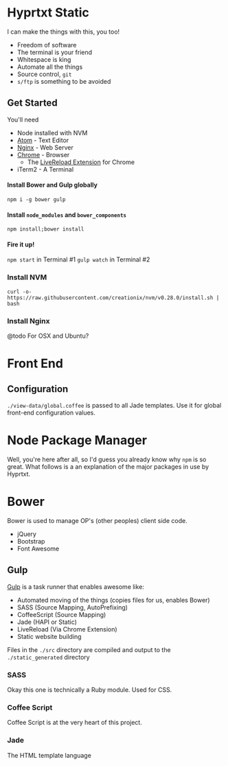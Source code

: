 # Hyprtxt Static

I can make the things with this, you too!

* Freedom of software
* The terminal is your friend
* Whitespace is king
* Automate all the things
* Source control, `git`
* `s/ftp` is something to be avoided

## Get Started

You'll need

* Node installed with NVM
* [Atom](https://atom.io/) - Text Editor
* [Nginx](https://www.nginx.com/) - Web Server
* [Chrome](https://www.google.com/chrome/) - Browser
  * The [LiveReload Extension](https://chrome.google.com/webstore/detail/livereload/jnihajbhpnppcggbcgedagnkighmdlei?hl=en) for Chrome
* iTerm2 - A Terminal

#### Install Bower and Gulp globally

`npm i -g bower gulp`

#### Install `node_modules` and `bower_components`

`npm install;bower install`

#### Fire it up!

`npm start` in Terminal #1
`gulp watch` in Terminal #2

### Install NVM

`curl -o- https://raw.githubusercontent.com/creationix/nvm/v0.28.0/install.sh | bash`

### Install Nginx

@todo For OSX and Ubuntu?

# Front End

## Configuration

`./view-data/global.coffee` is passed to all Jade templates. Use it for global front-end configuration values.

# Node Package Manager

Well, you're here after all, so I'd guess you already know why `npm` is so great. What follows is a an explanation of the major packages in use by Hyprtxt.

# Bower

Bower is used to manage OP's (other peoples) client side code.

* jQuery
* Bootstrap
* Font Awesome

## Gulp

[Gulp](http://gulpjs.com/) is a task runner that enables awesome like:

* Automated moving of the things (copies files for us, enables Bower)
* SASS (Source Mapping, AutoPrefixing)
* CoffeeScript (Source Mapping)
* Jade (HAPI or Static)
* LiveReload (Via Chrome Extension)
* Static website building

Files in the `./src` directory are compiled and output to the `./static_generated` directory

### SASS

Okay this one is technically a Ruby module. Used for CSS.

### Coffee Script

Coffee Script is at the very heart of this project.

### Jade

The HTML template language
